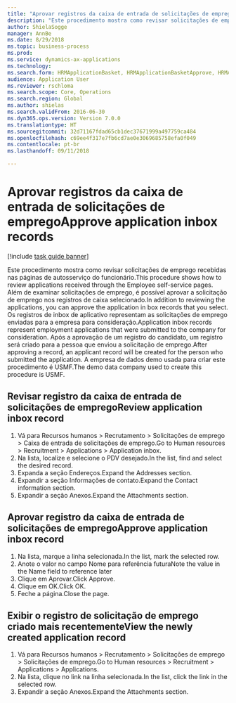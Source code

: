 ```yaml
--- 
title: "Aprovar registros da caixa de entrada de solicitações de emprego"
description: "Este procedimento mostra como revisar solicitações de emprego recebidas nas páginas de autosserviço do funcionário."
author: ShielaSogge
manager: AnnBe
ms.date: 8/29/2018
ms.topic: business-process
ms.prod: 
ms.service: dynamics-ax-applications
ms.technology: 
ms.search.form: HRMApplicationBasket, HRMApplicationBasketApprove, HRMApplication
audience: Application User
ms.reviewer: rschloma
ms.search.scope: Core, Operations
ms.search.region: Global
ms.author: shielas
ms.search.validFrom: 2016-06-30
ms.dyn365.ops.version: Version 7.0.0
ms.translationtype: HT
ms.sourcegitcommit: 32d71167fdad65cb1dec37671999a497759ca484
ms.openlocfilehash: c69ee4f317e7fb6cd7ae0e3069685758efa0f049
ms.contentlocale: pt-br
ms.lasthandoff: 09/11/2018

---
```

# <a name="approve-application-inbox-records"></a><span data-ttu-id="5c796-103">Aprovar registros da caixa de entrada de solicitações de emprego</span><span class="sxs-lookup"><span data-stu-id="5c796-103">Approve application inbox records</span></span>

[!include [task guide banner](../../includes/task-guide-banner.md)]

<span data-ttu-id="5c796-104">Este procedimento mostra como revisar solicitações de emprego recebidas nas páginas de autosserviço do funcionário.</span><span class="sxs-lookup"><span data-stu-id="5c796-104">This procedure shows how to review applications received through the Employee self-service pages.</span></span> <span data-ttu-id="5c796-105">Além de examinar solicitações de emprego, é possível aprovar a solicitação de emprego nos registros de caixa selecionado.</span><span class="sxs-lookup"><span data-stu-id="5c796-105">In addition to reviewing the applications, you can approve the application in box records that you select.</span></span> <span data-ttu-id="5c796-106">Os registros de inbox de aplicativo representam as solicitações de emprego enviadas para a empresa para consideração.</span><span class="sxs-lookup"><span data-stu-id="5c796-106">Application inbox records represent employment applications that were submitted to the company for consideration.</span></span> <span data-ttu-id="5c796-107">Após a aprovação de um registro do candidato, um registro será criado para a pessoa que enviou a solicitação de emprego.</span><span class="sxs-lookup"><span data-stu-id="5c796-107">After approving a record, an applicant record will be created for the person who submitted the application.</span></span> <span data-ttu-id="5c796-108">A empresa de dados demo usada para criar este procedimento é USMF.</span><span class="sxs-lookup"><span data-stu-id="5c796-108">The demo data company used to create this procedure is USMF.</span></span>


## <a name="review-application-inbox-record"></a><span data-ttu-id="5c796-109">Revisar registro da caixa de entrada de solicitações de emprego</span><span class="sxs-lookup"><span data-stu-id="5c796-109">Review application inbox record</span></span>
1. <span data-ttu-id="5c796-110">Vá para Recursos humanos > Recrutamento > Solicitações de emprego > Caixa de entrada de solicitações de emprego.</span><span class="sxs-lookup"><span data-stu-id="5c796-110">Go to Human resources > Recruitment > Applications > Application inbox.</span></span>
2. <span data-ttu-id="5c796-111">Na lista, localize e selecione o PDV desejado.</span><span class="sxs-lookup"><span data-stu-id="5c796-111">In the list, find and select the desired record.</span></span>
3. <span data-ttu-id="5c796-112">Expanda a seção Endereços.</span><span class="sxs-lookup"><span data-stu-id="5c796-112">Expand the Addresses section.</span></span>
4. <span data-ttu-id="5c796-113">Expandir a seção Informações de contato.</span><span class="sxs-lookup"><span data-stu-id="5c796-113">Expand the Contact information section.</span></span>
5. <span data-ttu-id="5c796-114">Expandir a seção Anexos.</span><span class="sxs-lookup"><span data-stu-id="5c796-114">Expand the Attachments section.</span></span>

## <a name="approve-application-inbox-record"></a><span data-ttu-id="5c796-115">Aprovar registro da caixa de entrada de solicitações de emprego</span><span class="sxs-lookup"><span data-stu-id="5c796-115">Approve application inbox record</span></span>
1. <span data-ttu-id="5c796-116">Na lista, marque a linha selecionada.</span><span class="sxs-lookup"><span data-stu-id="5c796-116">In the list, mark the selected row.</span></span>
2. <span data-ttu-id="5c796-117">Anote o valor no campo Nome para referência futura</span><span class="sxs-lookup"><span data-stu-id="5c796-117">Note the value in the Name field to reference later</span></span>
3. <span data-ttu-id="5c796-118">Clique em Aprovar.</span><span class="sxs-lookup"><span data-stu-id="5c796-118">Click Approve.</span></span>
4. <span data-ttu-id="5c796-119">Clique em OK.</span><span class="sxs-lookup"><span data-stu-id="5c796-119">Click OK.</span></span>
5. <span data-ttu-id="5c796-120">Feche a página.</span><span class="sxs-lookup"><span data-stu-id="5c796-120">Close the page.</span></span>

## <a name="view-the-newly-created-application-record"></a><span data-ttu-id="5c796-121">Exibir o registro de solicitação de emprego criado mais recentemente</span><span class="sxs-lookup"><span data-stu-id="5c796-121">View the newly created application record</span></span>
1. <span data-ttu-id="5c796-122">Vá para Recursos humanos > Recrutamento > Solicitações de emprego > Solicitações de emprego.</span><span class="sxs-lookup"><span data-stu-id="5c796-122">Go to Human resources > Recruitment > Applications > Applications.</span></span>
2. <span data-ttu-id="5c796-123">Na lista, clique no link na linha selecionada.</span><span class="sxs-lookup"><span data-stu-id="5c796-123">In the list, click the link in the selected row.</span></span>
3. <span data-ttu-id="5c796-124">Expandir a seção Anexos.</span><span class="sxs-lookup"><span data-stu-id="5c796-124">Expand the Attachments section.</span></span>


